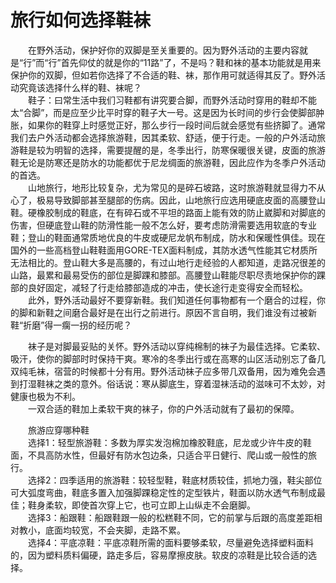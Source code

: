 # 旅行如何选择鞋袜  

&emsp;&emsp;在野外活动，保护好你的双脚是至关重要的。因为野外活动的主要内容就是“行”而“行”首先仰仗的就是你的“11路”了，不是吗？鞋和袜的基本功能就是用来保护你的双脚，但如若你选择了不合适的鞋、袜，那作用可就适得其反了。野外活动究竟该选择什么样的鞋、袜呢？  
&emsp;&emsp;鞋子：曰常生活中我们习鞋都有讲究要合脚，而野外活动时穿用的鞋却不能太“合脚”，而是应至少比平时穿的鞋子大一号。这是因为长时间的步行会使脚部肿胀，如果你的鞋穿上时感觉正好，那么步行一段时间后就会感觉有些挤脚了。通常我们去户外活动都会选择旅游鞋，因其柔软、舒适，便于行走。一般的户外活动旅游鞋是较为明智的选择，需要提醒的是，冬季出行，防寒保暖很关键，皮面的旅游鞋无论是防寒还是防水的功能都优于尼龙绸面的旅游鞋，因此应作为冬季户外活动的首选。  
&emsp;&emsp;山地旅行，地形比较复杂，尤为常见的是碎石坡路，这时旅游鞋就显得力不从心了，极易导致脚部甚至腿部的伤病。因此，山地旅行应选用硬底皮面的高腰登山鞋。硬橡胶制成的鞋底，在有碎石或不平坦的路面上能有效的防止崴脚和对脚底的伤害，但硬底登山鞋的防滑性能一般不怎么好，要考虑防滑需要选用软底的专业鞋；登山的鞋面通常质地优良的牛皮或硬尼龙帆布制成，防水和保暖性俱佳。现在国外的一些高档登山鞋鞋面用GORE-TEX面料制成，其防水透气性能其它材质所无法相比的。登山鞋大多是高腰的，有过山地行走经验的人都知道，走路况很差的山路，最累和最易受伤的部位是脚踝和膝部。高腰登山鞋能尽职尽责地保护你的踝部的良好固定，减轻了行走给膝部造成的冲击，使长途行走变得安全而轻松。  
&emsp;&emsp;此外，野外活动最好不要穿新鞋。我们知道任何事物都有一个磨合的过程，你的脚和新鞋之间磨合最好是在出行之前进行。原因不言自明，我们谁没有过被新鞋“折磨”得一瘸一拐的经历呢？  

&emsp;&emsp;袜子是对脚最妥贴的关怀。野外活动以穿纯棉制的袜子为最佳选择。它柔软、吸汗，使你的脚部时时保持干爽。寒冷的冬季出行或在高寒的山区活动别忘了备几双纯毛袜，宿营的时候都十分有用。野外活动袜子应多带几双备用，因为难免会遇到打湿鞋袜之类的意外。俗话说：寒从脚底生，穿着湿袜活动的滋味可不太妙，对健康也极为不利。  
&emsp;&emsp;一双合适的鞋加上柔软干爽的袜子，你的户外活动就有了最初的保障。  

&emsp;&emsp;旅游应穿哪种鞋  
&emsp;&emsp;选择1：轻型旅游鞋：多数为厚实发泡棉加橡胶鞋底，尼龙或少许牛皮的鞋面，不具高防水性，但最好有防水包边条，只适合平日健行、爬山或一般性的旅行。  
&emsp;&emsp;选择2：四季适用的旅游鞋：较轻型鞋，鞋底材质较佳，抓地力强，鞋尖部位可大弧度弯曲，鞋底多置入加强脚踝稳定性的定型铁片，鞋面以防水透气布制成最佳；鞋身柔软，即使首次穿上它，也可立即上山纵走不会磨脚。  
&emsp;&emsp;选择3：船跟鞋：船跟鞋跟一般的松糕鞋不同，它的前掌与后跟的高度差距相对教小，底面均较宽，不会夹脚，走路不累。  
&emsp;&emsp;选择4：平底凉鞋：平底凉鞋所需的面料要够柔软，尽量避免选择塑料面料的，因为塑料质料偏硬，路走多后，容易摩擦皮肤。软皮的凉鞋是比较合适的选择。  

